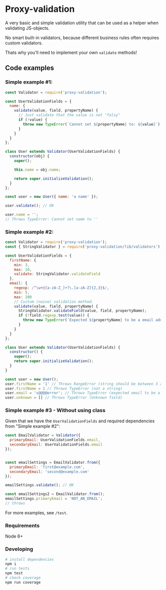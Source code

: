 # Proxy-validation

A very basic and simple validation utility that can be used as a helper when validating JS-objects.

No smart built-in validators, because different business rules often requires custom validators.

Thats why you'll need to implement your own
`validate` methods!


## Code examples


### Simple example #1:

```javascript
const Validator = require('proxy-validation');

const UserValidationFields = {
  name: {
    validate(value, field, propertyName) {
      // Just validate that the value is not "falsy"
      if (!value) {
        throw new TypeError(`Cannot set ${propertyName} to: ${value}`);
      }
    }
  }
};

class User extends Validator(UserValidationFields) {
  constructor(obj) {
    super();

    this.name = obj.name;

    return super.initializeValidation();
  }
};

const user = new User({ name: 'a name' });

user.validate(); // OK

user.name = '';
// Throws TypeError: Cannot set name to ''
```

### Simple example #2:

```javascript
const Validator = require('proxy-validation');
const { StringValidator } = require('proxy-validation/lib/validators');

const UserValidationFields = {
  firstName: {
    min: 3,
    max: 10,
    validate: StringValidator.validateField
  },
  email: {
    regexp: /^\w+@[a-zA-Z_]+?\.[a-zA-Z]{2,3}$/,
    min: 5,
    max: 200
    // Custom (naive) validation method.
    validate(value, field, propertyName) {
      StringValidator.validateField(value, field, propertyName);
      if (!field.regexp.test(value)) {
        throw new TypeError(`Expected ${propertyName} to be a email address`);
      }
    }
  }
};
```
```javascript
class User extends Validator(UserValidationFields) {
  constructor() {
    super();
    return super.initializeValidation();
  }
}

const user = new User();
user.firstName = '1' // Throws RangeError (string should be between 3 and 10 characters)
user.firstName = 1 // Throws TypeError (not a string)
user.email = 's@@@@error'; // Throws TypeError (expected email to be a email address)
user.unknown = [] // Throws TypeError (Unknown field)
```

### Simple example #3 - Without using class

Given that we have the `UserValidationFields` and required dependencies from  "Simple example #2":
```javascript
const EmailValidator = Validator({
  primaryEmail: UserValidationFields.email,
  secondaryEmail: UserValidationFields.email
});


const emailSettings = EmailValidator.from({
  primaryEmail: 'first@example.com',
  secondaryEmail: 'second@example.com'
});

emailSettings.validate(); // OK

const emailSettings2 = EmailValidator.from();
emailSettings.primaryEmail = 'NOT_AN_EMAIL';
// throws

```

For more examples, see `/test`.

### Requirements
Node 6+

### Developing
```bash
# install dependencies
npm i
# run tests
npm test
# check coverage
npm run coverage
```